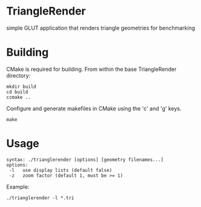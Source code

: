 TriangleRender
==============

simple GLUT application that renders triangle geometries for benchmarking

Building
========

CMake is required for building. From within the base TriangleRender directory:

    mkdir build
    cd build
    ccmake ..

Configure and generate makefiles in CMake using the 'c' and 'g' keys.

    make

Usage
=====

    syntax: ./trianglerender [options] [geometry filenames...]
    options:
     -l   use display lists (default false)
     -z   zoom factor (default 1, must be >= 1)

Example:

    ./trianglerender -l *.tri
